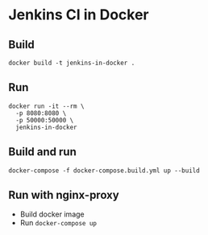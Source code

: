 # Jenkins CI in Docker

## Build
`docker build -t jenkins-in-docker .`

## Run
```
docker run -it --rm \
  -p 8080:8080 \
  -p 50000:50000 \
  jenkins-in-docker
```

## Build and run
`docker-compose -f docker-compose.build.yml up --build`

## Run with nginx-proxy
- Build docker image
- Run `docker-compose up`
